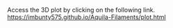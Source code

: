 Access the 3D plot by clicking on the following link.
https://imbunty575.github.io/Aquila-Filaments/plot.html
